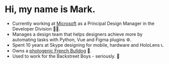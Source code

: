 # Hi, my name is Mark.

* Currently working at [Microsoft](https://github.com/microsoft) as a Principal Design Manager in the Developer Division 👨‍💼.
* Manages a design team that helps designers achieve more by automating tasks with Python, Vue and Figma plugins ⚙.
* Spent 10 years at Skype designing for mobile, hardware and HoloLens 📞.
* Owns a [photogenic French Bulldog](https://instagram.com/roxyfrogdog) 🐾.
* Used to work for the Backstreet Boys - seriously. 🕺
